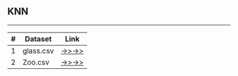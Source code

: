 ## KNN
***

| **\#** | **Dataset**           | **Link**                                                                  |
|-------|-----------------------|---------------------------------------------------------------------------|
| 1     | glass.csv             | [->>->>](https://roshinalex.github.io/Assignments/KNN/glass)          |
| 2     | Zoo.csv               | [->>->>](https://roshinalex.github.io/Assignments/KNN/zoo)          |
